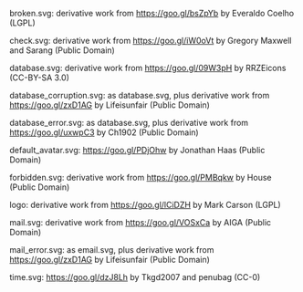 broken.svg:
    derivative work from https://goo.gl/bsZpYb by Everaldo Coelho (LGPL)

check.svg:
    derivative work from https://goo.gl/iW0oVt by Gregory Maxwell and Sarang
    (Public Domain)

database.svg:
    derivative work from https://goo.gl/09W3pH by RRZEicons (CC-BY-SA 3.0)

database_corruption.svg:
    as database.svg, plus derivative work from https://goo.gl/zxD1AG
    by Lifeisunfair (Public Domain)

database_error.svg:
    as database.svg, plus derivative work from https://goo.gl/uxwpC3
    by Ch1902 (Public Domain)

default_avatar.svg: https://goo.gl/PDjOhw by Jonathan Haas (Public Domain)

forbidden.svg:
    derivative work from https://goo.gl/PMBqkw by House (Public Domain)

logo:
    derivative work from https://goo.gl/lCiDZH by Mark Carson (LGPL)

mail.svg:
    derivative work from https://goo.gl/VOSxCa by AIGA (Public Domain)

mail_error.svg:
    as email.svg, plus derivative work from https://goo.gl/zxD1AG
    by Lifeisunfair (Public Domain)

time.svg:
    https://goo.gl/dzJ8Lh by Tkgd2007 and penubag (CC-0)

